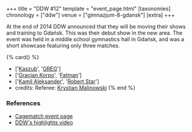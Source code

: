 +++
title = "DDW #12"
template = "event_page.html"
[taxonomies]
chronology = ["ddw"]
venue = ["gimnazjum-8-gdansk"]
[extra]
+++

At the end of 2014 DDW announced that they will be moving their shows and training to Gdańsk. This was their debut show in the new area.
The event was held in a middle school gymnastics hall in Gdańsk, and was a short showcase featuring only three matches.

{% card() %}
- ['[Kaszub](@/w/kaszub.md)', '[GREG](@/w/greg.md)']
- ['[Gracjan Korpo](@/w/gracjan-korpo.md)', '[Fatman](@/w/pan-pawlowski.md)']
- ['[Kamil Aleksander](@/w/kamil-aleksander.md)', '[Robert Star](@/w/robert-star.md)']
- credits:
    Referee: [Krystian Malinowski](@/w/krystian-malinowski.md)
{% end %}

### References

* [Cagematch event page](https://www.cagematch.net/?id=8&nr=585&page=4)
* [DDW's highlights video](https://www.youtube.com/watch?v=b4MFLbkXrYg)
